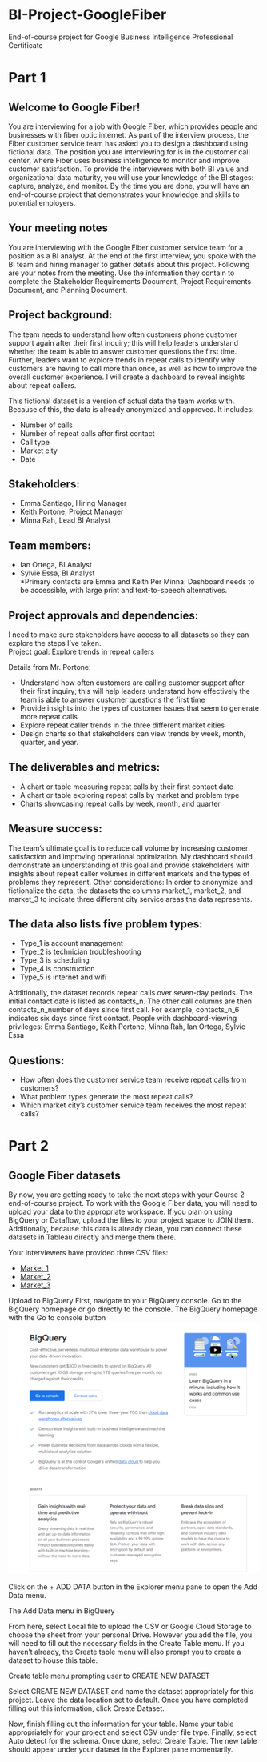 # BI-Project-GoogleFiber
End-of-course project for Google Business Intelligence Professional Certificate


# Part 1

## Welcome to Google Fiber! 

You are interviewing for a job with Google Fiber, which provides people and businesses with fiber optic internet. As part of the interview process, the Fiber customer service team has asked you to design a dashboard using fictional data. The position you are interviewing for is in the customer call center, where Fiber uses business intelligence to monitor and improve customer satisfaction.
To provide the interviewers with both BI value and organizational data maturity, you will use your knowledge of the BI stages: capture, analyze, and monitor. By the time you are done, you will have an end-of-course project that demonstrates your knowledge and skills to potential employers.

## Your meeting notes
You are interviewing with the Google Fiber customer service team for a position as a BI analyst. At the end of the first interview, you spoke with the BI team and hiring manager to gather details about this project. Following are your notes from the meeting. Use the information they contain to complete the Stakeholder Requirements Document, Project Requirements Document, and Planning Document.

## Project background:
The team needs to understand how often customers phone customer support again after their first inquiry; this will help leaders understand whether the team is able to answer customer questions the first time. Further, leaders want to explore trends in repeat calls to identify why customers are having to call more than once, as well as how to improve the overall customer experience. I will create a dashboard to reveal insights about repeat callers. 

This fictional dataset is a version of actual data the team works with. Because of this, the data is already anonymized and approved. It includes:
* Number of calls
* Number of repeat calls after first contact
* Call type
* Market city
* Date

## Stakeholders: 
* Emma Santiago, Hiring Manager
* Keith Portone, Project Manager
* Minna Rah, Lead BI Analyst

## Team members: 
* Ian Ortega, BI Analyst
* Sylvie Essa, BI Analyst\
*Primary contacts are Emma and Keith
Per Minna: Dashboard needs to be accessible, with large print and text-to-speech alternatives.

## Project approvals and dependencies:
I need to make sure stakeholders have access to all datasets so they can explore the steps I’ve taken.\
Project goal: Explore trends in repeat callers

Details from Mr. Portone:
* Understand how often customers are calling customer support after their first inquiry; this will help leaders understand how effectively the team is able to answer customer questions the first time
* Provide insights into the types of customer issues that seem to generate more repeat calls
* Explore repeat caller trends in the three different market cities
* Design charts so that stakeholders can view trends by week, month, quarter, and year. 
  
 ## The deliverables and metrics:
* A chart or table measuring repeat calls by their first contact date
* A chart or table exploring repeat calls by market and problem type
* Charts showcasing repeat calls by week, month, and quarter

## Measure success:
The team’s ultimate goal is to reduce call volume by increasing customer satisfaction and improving operational optimization. My dashboard should demonstrate an understanding of this goal and provide stakeholders with insights about repeat caller volumes in different markets and the types of problems they represent. 
Other considerations:
In order to anonymize and fictionalize the data, the datasets the columns market_1, market_2, and market_3 to indicate three different city service areas the data represents. 

## The data also lists five problem types:
* Type_1 is account management
* Type_2 is technician troubleshooting
* Type_3 is scheduling
* Type_4 is construction
* Type_5 is internet and wifi

Additionally, the dataset records repeat calls over seven-day periods. The initial contact date is listed as contacts_n. The other call columns are then contacts_n_number of days since first call. For example, contacts_n_6 indicates six days since first contact. 
People with dashboard-viewing privileges: 
Emma Santiago, Keith Portone, Minna Rah, Ian Ortega, Sylvie Essa

## Questions:
* How often does the customer service team receive repeat calls from customers?
* What problem types generate the most repeat calls?
* Which market city’s customer service team receives the most repeat calls?


# Part 2

## Google Fiber datasets
By now, you are getting ready to take the next steps with your Course 2 end-of-course project. To work with the Google Fiber data, you will need to upload your data to the appropriate workspace. If you plan on using BigQuery or Dataflow, upload the files to your project space to JOIN them. Additionally, because this data is already clean, you can connect these datasets in Tableau directly and merge them there. 

Your interviewers have provided three CSV files: 

* [Market_1](https://docs.google.com/spreadsheets/d/1a9IKjkvOvYHRx84SyRdp4Sq81EzgeOZPufcRtrUcAIc/template/preview#gid=775366698)
* [Market_2](https://docs.google.com/spreadsheets/d/19CINdvAwp-2RF5pphkLywZLQJyJu66EOjX6CgrW32nA/template/preview#gid=2065220237)
* [Market_3](https://docs.google.com/spreadsheets/d/1K6X9ZhjWtbneBss7PQH7IobGCzQ5NzG1hxs1D-hbsZM/template/preview?resourcekey=0-q90E-1XwD8nkNSjs0Ws3-w)

Upload to BigQuery
First, navigate to your BigQuery console. Go to the BigQuery homepage or go directly to the console.
The BigQuery homepage with the Go to console button
![BigQuery Console](https://github.com/mabaltazar/BI-Project-GoogleFiber/blob/Images/BigQueryConsole.png)

Click on the + ADD DATA button in the Explorer menu pane to open the Add Data menu. 

The Add Data menu in BigQuery

From here, select Local file to upload the CSV or Google Cloud Storage to choose the sheet from your personal Drive. However you add the file, you will need to fill out the necessary fields in the Create Table menu. If you haven’t already, the Create table menu will also prompt you to create a dataset to house this table.

Create table menu prompting user to CREATE NEW DATASET

Select CREATE NEW DATASET and name the dataset appropriately for this project. Leave the data location set to default. Once you have completed filling out this information, click Create Dataset. 

Now, finish filling out the information for your table. Name your table appropriately for your project and select CSV under file type. Finally, select Auto detect for the schema. Once done, select Create Table. The new table should appear under your dataset in the Explorer pane momentarily. 
